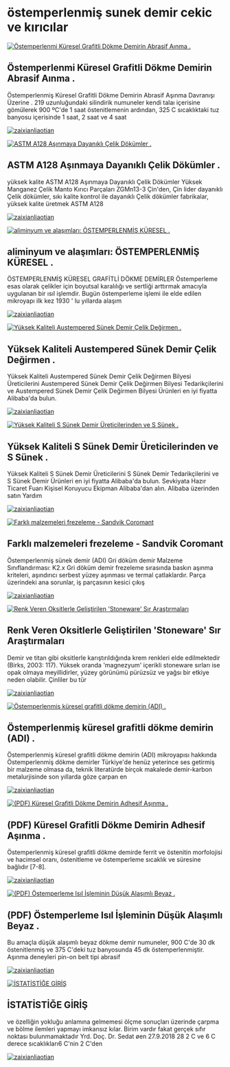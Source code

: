 # östemperlenmiş sunek demir cekic ve kırıcılar
<a href="https://mnn.zoosnet.net/LR/Chatpre.aspx?id=MNN94995150&p=https://topgrinding.com/" target="_blank">![Östemperlenmi Küresel Grafitli Dökme Demirin Abrasif Aınma .](https://github.com/technlg/images/blob/main/3.jpg)</a>
## Östemperlenmi Küresel Grafitli Dökme Demirin Abrasif Aınma .
Östemperlenmiş Küresel Grafitli Dökme Demirin Abrasif Aşınma Davranışı Üzerine . 219 uzunluğundaki silindirik numuneler kendi talaı içerisine gömülerek 900 ºC'de 1 saat östenitlemenin ardından, 325 C sıcaklıktaki tuz banyosu içerisinde 1 saat, 2 saat ve 4 saat
<a href="https://mnn.zoosnet.net/LR/Chatpre.aspx?id=MNN94995150&p=https://topgrinding.com/" target="_blank"><img src="https://github.com/technlg/images/raw/main/chat11.jpg" alt="zaixianliaotian"/></a><a href="//whatsapp.shibangsoft.com/WhatsApp.php" ><img src="https://github.com/technlg/images/raw/main/chat11.png" alt=""></a>
<a href="https://mnn.zoosnet.net/LR/Chatpre.aspx?id=MNN94995150&p=https://topgrinding.com/" target="_blank">![ASTM A128 Aşınmaya Dayanıklı Çelik Dökümler .](https://github.com/technlg/images/blob/main/21.jpg)</a>
## ASTM A128 Aşınmaya Dayanıklı Çelik Dökümler .
yüksek kalite ASTM A128 Aşınmaya Dayanıklı Çelik Dökümler Yüksek Manganez Çelik Manto Kırıcı Parçaları ZGMn13-3 Çin'den, Çin lider dayanıklı Çelik dökümler, sıkı kalite kontrol ile dayanıklı Çelik dökümler fabrikalar, yüksek kalite üretmek ASTM A128 
<a href="https://mnn.zoosnet.net/LR/Chatpre.aspx?id=MNN94995150&p=https://topgrinding.com/" target="_blank"><img src="https://github.com/technlg/images/raw/main/chat11.jpg" alt="zaixianliaotian"/></a><a href="//whatsapp.shibangsoft.com/WhatsApp.php" ><img src="https://github.com/technlg/images/raw/main/chat11.png" alt=""></a>
<a href="https://mnn.zoosnet.net/LR/Chatpre.aspx?id=MNN94995150&p=https://topgrinding.com/" target="_blank">![aliminyum ve alaşımları: ÖSTEMPERLENMİŞ KÜRESEL .](https://github.com/technlg/images/blob/main/61.jpg)</a>
## aliminyum ve alaşımları: ÖSTEMPERLENMİŞ KÜRESEL .
ÖSTEMPERLENMİŞ KÜRESEL GRAFİTLİ DÖKME DEMİRLER Östemperleme esas olarak çelikler için boyutsal karalılığı ve sertliği arttırmak amacıyla uygulanan bir ısıl işlemdir. Bugün östemperleme işlemi ile elde edilen mikroyapı ilk kez 1930 ' lu yıllarda alaşım 
<a href="https://mnn.zoosnet.net/LR/Chatpre.aspx?id=MNN94995150&p=https://topgrinding.com/" target="_blank"><img src="https://github.com/technlg/images/raw/main/chat11.jpg" alt="zaixianliaotian"/></a><a href="//whatsapp.shibangsoft.com/WhatsApp.php" ><img src="https://github.com/technlg/images/raw/main/chat11.png" alt=""></a>
<a href="https://mnn.zoosnet.net/LR/Chatpre.aspx?id=MNN94995150&p=https://topgrinding.com/" target="_blank">![Yüksek Kaliteli Austempered Sünek Demir Çelik Değirmen .](https://github.com/technlg/images/blob/main/56.jpg)</a>
## Yüksek Kaliteli Austempered Sünek Demir Çelik Değirmen .
Yüksek Kaliteli Austempered Sünek Demir Çelik Değirmen Bilyesi Üreticilerini Austempered Sünek Demir Çelik Değirmen Bilyesi Tedarikçilerini ve Austempered Sünek Demir Çelik Değirmen Bilyesi Ürünleri en iyi fiyatta Alibaba'da bulun.
<a href="https://mnn.zoosnet.net/LR/Chatpre.aspx?id=MNN94995150&p=https://topgrinding.com/" target="_blank"><img src="https://github.com/technlg/images/raw/main/chat11.jpg" alt="zaixianliaotian"/></a><a href="//whatsapp.shibangsoft.com/WhatsApp.php" ><img src="https://github.com/technlg/images/raw/main/chat11.png" alt=""></a>
<a href="https://mnn.zoosnet.net/LR/Chatpre.aspx?id=MNN94995150&p=https://topgrinding.com/" target="_blank">![Yüksek Kaliteli S Sünek Demir Üreticilerinden ve S Sünek .](https://github.com/technlg/images/blob/main/45.jpg)</a>
## Yüksek Kaliteli S Sünek Demir Üreticilerinden ve S Sünek .
Yüksek Kaliteli S Sünek Demir Üreticilerini S Sünek Demir Tedarikçilerini ve S Sünek Demir Ürünleri en iyi fiyatta Alibaba'da bulun. Sevkiyata Hazır Ticaret Fuarı Kişisel Koruyucu Ekipman Alibaba'dan alın. Alibaba üzerinden satın Yardım
<a href="https://mnn.zoosnet.net/LR/Chatpre.aspx?id=MNN94995150&p=https://topgrinding.com/" target="_blank"><img src="https://github.com/technlg/images/raw/main/chat11.jpg" alt="zaixianliaotian"/></a><a href="//whatsapp.shibangsoft.com/WhatsApp.php" ><img src="https://github.com/technlg/images/raw/main/chat11.png" alt=""></a>
<a href="https://mnn.zoosnet.net/LR/Chatpre.aspx?id=MNN94995150&p=https://topgrinding.com/" target="_blank">![Farklı malzemeleri frezeleme - Sandvik Coromant](https://github.com/technlg/images/blob/main/47.jpg)</a>
## Farklı malzemeleri frezeleme - Sandvik Coromant
Östemperlenmiş sünek demir (ADI) Gri döküm demir Malzeme Sınıflandırması: K2.x Gri döküm demir frezeleme sırasında baskın aşınma kriteleri, aşındırıcı serbest yüzey aşınması ve termal çatlaklardır. Parça üzerindeki ana sorunlar, iş parçasının kesici çıkış 
<a href="https://mnn.zoosnet.net/LR/Chatpre.aspx?id=MNN94995150&p=https://topgrinding.com/" target="_blank"><img src="https://github.com/technlg/images/raw/main/chat11.jpg" alt="zaixianliaotian"/></a><a href="//whatsapp.shibangsoft.com/WhatsApp.php" ><img src="https://github.com/technlg/images/raw/main/chat11.png" alt=""></a>
<a href="https://mnn.zoosnet.net/LR/Chatpre.aspx?id=MNN94995150&p=https://topgrinding.com/" target="_blank">![Renk Veren Oksitlerle Geliştirilen 'Stoneware' Sır Araştırmaları](https://github.com/technlg/images/blob/main/58.jpg)</a>
## Renk Veren Oksitlerle Geliştirilen 'Stoneware' Sır Araştırmaları
Demir ve titan gibi oksitlerle karıştırıldığında krem renkleri elde edilmektedir (Birks, 2003: 117). Yüksek oranda 'magnezyum' içerikli stoneware sırları ise opak olmaya meyillidirler, yüzey görünümü pürüzsüz ve yağsı bir etkiye neden olabilir. Çinliler bu tür 
<a href="https://mnn.zoosnet.net/LR/Chatpre.aspx?id=MNN94995150&p=https://topgrinding.com/" target="_blank"><img src="https://github.com/technlg/images/raw/main/chat11.jpg" alt="zaixianliaotian"/></a><a href="//whatsapp.shibangsoft.com/WhatsApp.php" ><img src="https://github.com/technlg/images/raw/main/chat11.png" alt=""></a>
<a href="https://mnn.zoosnet.net/LR/Chatpre.aspx?id=MNN94995150&p=https://topgrinding.com/" target="_blank">![Östemperlenmiş küresel grafitli dökme demirin (ADI) .](https://github.com/technlg/images/blob/main/2.jpg)</a>
## Östemperlenmiş küresel grafitli dökme demirin (ADI) .
Östemperlenmiş küresel grafitli dökme demirin (ADI) mikroyapısı hakkında Östemperlenmiş dökme demirler Türkiye'de henüz yeterince ses getirmiş bir malzeme olmasa da, teknik literatürde birçok makalede demir-karbon metalurjisinde son yıllarda göze çarpan en 
<a href="https://mnn.zoosnet.net/LR/Chatpre.aspx?id=MNN94995150&p=https://topgrinding.com/" target="_blank"><img src="https://github.com/technlg/images/raw/main/chat11.jpg" alt="zaixianliaotian"/></a><a href="//whatsapp.shibangsoft.com/WhatsApp.php" ><img src="https://github.com/technlg/images/raw/main/chat11.png" alt=""></a>
<a href="https://mnn.zoosnet.net/LR/Chatpre.aspx?id=MNN94995150&p=https://topgrinding.com/" target="_blank">![(PDF) Küresel Grafitli Dökme Demirin Adhesif Aşınma .](https://github.com/technlg/images/blob/main/24.jpg)</a>
## (PDF) Küresel Grafitli Dökme Demirin Adhesif Aşınma .
Östemperlenmiş küresel grafitli dökme demirde ferrit ve östenitin morfolojisi ve hacimsel oranı, östenitleme ve östemperleme sıcaklık ve süresine bağlıdır [7-8].
<a href="https://mnn.zoosnet.net/LR/Chatpre.aspx?id=MNN94995150&p=https://topgrinding.com/" target="_blank"><img src="https://github.com/technlg/images/raw/main/chat11.jpg" alt="zaixianliaotian"/></a><a href="//whatsapp.shibangsoft.com/WhatsApp.php" ><img src="https://github.com/technlg/images/raw/main/chat11.png" alt=""></a>
<a href="https://mnn.zoosnet.net/LR/Chatpre.aspx?id=MNN94995150&p=https://topgrinding.com/" target="_blank">![(PDF) Östemperleme Isıl İşleminin Düşük Alaşımlı Beyaz .](https://github.com/technlg/images/blob/main/22.jpg)</a>
## (PDF) Östemperleme Isıl İşleminin Düşük Alaşımlı Beyaz .
Bu amaçla düşük alaşımlı beyaz dökme demir numuneler, 900 C'de 30 dk östenitlenmiş ve 375 C'deki tuz banyosunda 45 dk östemperlenmiştir. Aşınma deneyleri pin-on belt tipi abrasif 
<a href="https://mnn.zoosnet.net/LR/Chatpre.aspx?id=MNN94995150&p=https://topgrinding.com/" target="_blank"><img src="https://github.com/technlg/images/raw/main/chat11.jpg" alt="zaixianliaotian"/></a><a href="//whatsapp.shibangsoft.com/WhatsApp.php" ><img src="https://github.com/technlg/images/raw/main/chat11.png" alt=""></a>
<a href="https://mnn.zoosnet.net/LR/Chatpre.aspx?id=MNN94995150&p=https://topgrinding.com/" target="_blank">![İSTATİSTİĞE GİRİŞ](https://github.com/technlg/images/blob/main/12.jpg)</a>
## İSTATİSTİĞE GİRİŞ
ve özelliğin yokluğu anlamına gelmemesi ölçme sonuçları üzerinde çarpma ve bölme ilemleri yapmayı imkansız kılar. Birim vardır fakat gerçek sıfır noktası bulunmamaktadır Yrd. Doç. Dr. Sedat øen 27.9.2018 28 2 C ve 6 C derece sıcaklıkları6 C'nin 2 C'den 
<a href="https://mnn.zoosnet.net/LR/Chatpre.aspx?id=MNN94995150&p=https://topgrinding.com/" target="_blank"><img src="https://github.com/technlg/images/raw/main/chat11.jpg" alt="zaixianliaotian"/></a><a href="//whatsapp.shibangsoft.com/WhatsApp.php" ><img src="https://github.com/technlg/images/raw/main/chat11.png" alt=""></a>
